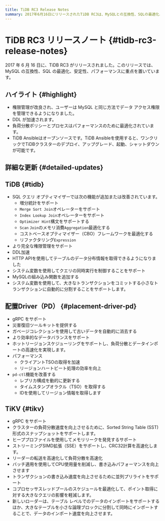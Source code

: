 ```yaml
---
title: TiDB RC3 Release Notes
summary: 2017年6月16日にリリースされたTiDB RC3は、MySQLとの互換性、SQLの最適化、安定性、パフォーマンスに重点を置いています。主な特徴としては、権限管理の改良、DDLの高速化、負荷分散の最適化、そしてクラスタ管理を容易にするオープンソース化されたTiDB Ansibleなどが挙げられます。TiDB、Placement Driver （PD）、TiKVの詳細なアップデートには、SQLクエリの最適化の改善、権限管理の強化、HTTP APIのサポート、クエリ同時実行制御のためのシステム変数、そしてデータバランスの効率化などが含まれます。PDはgRPC、ディザスタリカバリツールキット、そしてホットリージョンスケジューリングをサポートしています。TiKVはgRPC、SST形式のスナップショット、メモリリーク検出、そしてデータインポート速度の向上をサポートしています。全体として、このリリースはパフォーマンス、安定性、そして管理機能を強化しています。
---
```


# TiDB RC3 リリースノート {#tidb-rc3-release-notes}

2017 年 6 月 16 日に、TiDB RC3 がリリースされました。このリリースでは、MySQL の互換性、SQL の最適化、安定性、パフォーマンスに重点を置いています。

## ハイライト {#highlight}

-   権限管理が改良され、ユーザーは MySQL と同じ方法でデータ アクセス権限を管理できるようになりました。
-   DDL が加速されます。
-   負荷分散ポリシーとプロセスはパフォーマンスのために最適化されています。
-   TiDB Ansibleはオープンソースです。TiDB Ansibleを使用すると、ワンクリックでTiDBクラスターのデプロイ、アップグレード、起動、シャットダウンが可能です。

## 詳細な更新 {#detailed-updates}

## TiDB {#tidb}

-   SQL クエリ オプティマイザーでは次の機能が追加または改善されています。
    -   増分統計をサポート
    -   `Merge Sort Join`オペレーターをサポート
    -   `Index Lookup Join`オペレーターをサポート
    -   `Optimizer Hint`構文をサポートする
    -   `Scan` `Join`のメモリ消費`Aggregation`最適化する
    -   コストベースオプティマイザー（CBO）フレームワークを最適化する
    -   リファクタリング`Expression`
-   より完全な権限管理をサポート
-   DDL加速
-   HTTP APIを使用してテーブルのデータ分布情報を取得できるようになりました
-   システム変数を使用してクエリの同時実行を制御することをサポート
-   MySQLの組み込み関数を追加する
-   システム変数を使用して、大きなトランザクションをコミットする小さなトランザクションに自動的に分割することをサポートします。

## 配置Driver（PD） {#placement-driver-pd}

-   gRPC をサポート
-   災害復旧ツールキットを提供する
-   ガベージコレクションを使用して古いデータを自動的に消去する
-   より効率的なデータバランスをサポート
-   ホットリージョンスケジューリングをサポートし、負荷分散とデータインポートの高速化を実現します。
-   パフォーマンス
    -   クライアントTSOの取得を加速
    -   リージョンハートビート処理の効率を向上
-   `pd-ctl`機能を改善する
    -   レプリカ構成を動的に更新する
    -   タイムスタンプオラクル（TSO）を取得する
    -   IDを使用してリージョン情報を取得します

## TiKV {#tikv}

-   gRPC をサポート
-   クラスターの負荷分散速度を向上させるために、Sorted String Table (SST) 形式のスナップショットをサポートします。
-   ヒーププロファイルを使用してメモリリークを発見するサポート
-   ストリーミングSIMD拡張（SSE）をサポートし、CRC32計算を高速化します。
-   リーダーの転送を高速化して負荷分散を高速化
-   バッチ適用を使用してCPU使用量を削減し、書き込みパフォーマンスを向上させます
-   トランザクションの書き込み速度を向上させるために並列プリライトをサポート
-   コプロセッサスレッドプールのスケジュールを最適化して、ポイント取得に対する大きなクエリの影響を軽減します。
-   新しいローダーは、テーブル レベルでのデータのインポートをサポートするほか、大きなテーブルを小さな論理ブロックに分割して同時にインポートすることで、データのインポート速度を向上させます。
